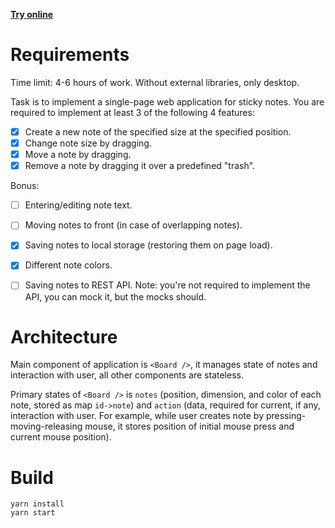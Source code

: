 **[Try online](https://praron.github.io/sticky-notes/)**

# Requirements
Time limit: 4-6 hours of work.
Without external libraries, only desktop.

Task is to implement a single-page web application for sticky notes.
You are required to implement at least 3 of the following 4 features:

- [x] Create a new note of the specified size at the specified position.
- [x] Change note size by dragging.
- [x] Move a note by dragging.
- [x] Remove a note by dragging it over a predefined "trash".

Bonus:
- [ ] Entering/editing note text.
- [ ] Moving notes to front (in case of overlapping notes).
- [x] Saving notes to local storage (restoring them on page load).
- [x] Different note colors.
- [ ] Saving notes to REST API. Note: you're not required to implement the API, you can mock it, but the mocks should.



# Architecture
Main component of application is `<Board />`, it manages state of notes and interaction with user, all other components are stateless.

Primary states of `<Board />` is `notes` (position, dimension, and color of each note, stored as map `id->note`) and `action` (data, required for current, if any, interaction with user. For example, while user creates note by pressing-moving-releasing mouse, it stores position of initial mouse press and current mouse position).

# Build
```
yarn install
yarn start
```
